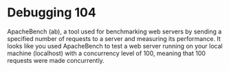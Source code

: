 # Debugging 104

ApacheBench (ab), a tool used for benchmarking web servers by sending a specified number of requests to a server and measuring its performance. It looks like you used ApacheBench to test a web server running on your local machine (localhost) with a concurrency level of 100, meaning that 100 requests were made concurrently.